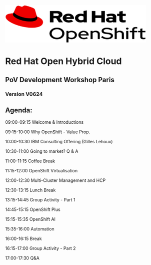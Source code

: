 <img src="https://github.com/RHEPDS/OCPFundation4IBM/blob/main/logo.png" width="450" height="120">

# Red Hat Open Hybrid Cloud 

## PoV Development Workshop Paris

### Version V0624

## Agenda:

09:00-09:15		Welcome & Introductions 

09:15-10:00		Why OpenShift - Value Prop. 

10:00-10:30		IBM Consulting Offering (Gilles Lehoux)

10:30-11:00   Going to market? Q & A

11:00-11:15   Coffee Break

11:15-12:00 	OpenShift Virtualisation

12:00-12:30		Multi-Cluster Management and HCP	

12:30-13:15		Lunch Break

13:15-14:45		Group Activity - Part 1

14:45-15:15		OpenShift Plus

15:15-15:35		OpenShift AI

15:35-16:00   Automation

16:00-16:15		Break

16:15-17:00		Group Activity - Part 2  

17:00-17:30		Q&A
